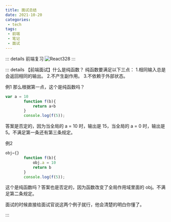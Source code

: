 ```yaml
---
title: 面试总结
date: 2021-10-20
categories:
 - tech
tags:
 - 前端
 - 笔记
 - 面试
---
```


::: details 前端复习
![React328](/img/Vue2.0-知识点整理.png)
:::

::: details 【前端面试】什么是纯函数？
纯函数要满足以下三点：
1.相同输入总是会返回相同的输出。
2.不产生副作用。
3.不依赖于外部状态。

例1
那么根据第一点，这个是纯函数吗？
```js
var a = 10
        function f(b){
            return a+b
        }
        console.log(f(5));
```  
答案是否定的，因为当全局的 a = 10 时，输出是 15，当全局的 a = 0 时，输出是 5。不满足第一条还有第三条规定。

例2
```js
obj={}
        function f(b){
            obj.a = 10
            return b
        }
        console.log(f(5));
```
这个是纯函数吗？答案也是否定的，因为函数改变了全局作用域里面的 obj。不满足第二条规定。

面试的时候直接给面试官说这两个例子就行，他会清楚的明白你懂了。

:::

